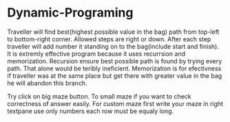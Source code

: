 # Dynamic-Programing
Traveller will find best(highest possible value in the bag) path from top-left to bottom-right corner. 
Allowed steps are right or down. After each step traveller will add number it standing on to the bag(include start and finish).
It is extremly effective program because it uses recurrsion and memorization. Recursion ensure best possible path is found by trying every path. That alone would be teribly ineficient.
Memorization is for efectivness if traveller was at the same place but get there with greater value in the bag he will abandon this branch.



Try click on big maze button. To small maze if you want to check correctness of answer easily.
For custom maze first write your maze in right textpane use only numbers each row must be equaly long.
